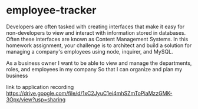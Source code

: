 # employee-tracker
Developers are often tasked with creating interfaces that make it easy for non-developers to view and interact with information stored in databases. Often these interfaces are known as Content Management Systems. In this homework assignment, your challenge is to architect and build a solution for managing a company's employees using node, inquirer, and MySQL.


As a business owner
I want to be able to view and manage the departments, roles, and employees in my company
So that I can organize and plan my business


link to application recording https://drive.google.com/file/d/1xC2JyuC1ei4mhSZmToPiaMzzGMK-3Opx/view?usp=sharing
